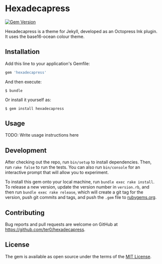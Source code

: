 # Hexadecapress

[![Gem Version](https://img.shields.io/gem/v/hexadecapress.svg?style=flat-square)](https://rubygems.org/gems/hexadecapress)

Hexadecapress is a theme for Jekyll, developed as an Octopress Ink plugin. It uses
the base16-ocean colour theme.

## Installation

Add this line to your application's Gemfile:

```ruby
gem 'hexadecapress'
```

And then execute:

    $ bundle

Or install it yourself as:

    $ gem install hexadecapress

## Usage

TODO: Write usage instructions here

## Development

After checking out the repo, run `bin/setup` to install dependencies. Then, run `rake false` to run the tests. You can also run `bin/console` for an interactive prompt that will allow you to experiment.

To install this gem onto your local machine, run `bundle exec rake install`. To release a new version, update the version number in `version.rb`, and then run `bundle exec rake release`, which will create a git tag for the version, push git commits and tags, and push the `.gem` file to [rubygems.org](https://rubygems.org).

## Contributing

Bug reports and pull requests are welcome on GitHub at https://github.com/ter0/hexadecapress.


## License

The gem is available as open source under the terms of the [MIT License](http://opensource.org/licenses/MIT).

